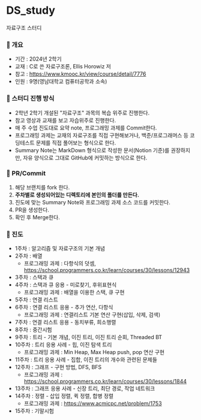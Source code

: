 # DS_study
자료구조 스터디

### 📌 개요

- 기간 : 2024년 2학기
- 교재 : C로 쓴 자료구조론, Ellis Horowiz 저
- 참고 : https://www.kmooc.kr/view/course/detail/7776
- 인원 : 9명(영남대학교 컴퓨터공학과 소속)


### 📌 스터디 진행 방식

- 2학년 2학기 개설된 "자료구조" 과목의 복습 위주로 진행한다.
- 참고 영상과 교재를 보고 자습위주로 진행한다.
- 매 주 수업 진도대로 요약 note, 프로그래밍 과제를 Commit한다.
- 프로그래밍 과제는 교재의 자료구조를 직접 구현해보거나, 백준/프로그래머스 등 코딩테스트 문제를 직접 풀어보는 형식으로 한다.
- Summary Note는 MarkDown 형식으로 작성한 문서(Notion 기준)를 권장하지만, 자유 양식으로 그대로 GitHub에 커밋하는 방식으로 한다.

### 📌 PR/Commit
1. 해당 브랜치를 fork 한다.
2. **주차별로 생성되어있는 디렉토리에 본인의 폴더를 만든다.**
4. 진도에 맞는 Summary Note와 프로그래밍 과제 소스 코드를 커밋한다.
5. PR을 생성한다.
6. 확인 후 Merge한다.

### 📌 진도

- 1주차 : 알고리즘 및 자료구조의 기본 개념
- 2주차 : 배열
  - 프로그래밍 과제 : 다항식의 덧셈, https://school.programmers.co.kr/learn/courses/30/lessons/12943
- 3주차 : 스택과 큐
- 4주차 : 스택과 큐 응용 - 미로찾기, 후위표현식
  - 프로그래밍 과제 : 배열을 이용한 스택, 큐 구현
- 5주차 : 연결 리스트
- 6주차 : 연결 리스트 응용 - 추가 연산, 다항식 
  - 프로그래밍 과제 : 연결리스트 기본 연산 구현(삽입, 삭제, 검색)
- 7주차 : 연결 리스트 응용 - 동치부류, 희소행렬
- 8주차 : 중간시험
- 9주차 : 트리 - 기본 개념, 이진 트리, 이진 트리 순회, Threaded BT
- 10주차 : 트리 응용 사례 - 힙, 이진 탐색 트리
  - 프로그래밍 과제 : Min Heap, Max Heap push, pop 연산 구현
- 11주차 : 트리 응용 사례 - 집합, 이진 트리의 개수와 관련된 문제들
- 12주차 : 그래프 - 구현 방법, DFS, BFS
  - 프로그래밍 과제 : https://school.programmers.co.kr/learn/courses/30/lessons/1844
- 13주차 : 그래프 응용 사례 - 신장 트리, 최단 경로, 작업 네트워크
- 14주차 : 정렬 - 삽입 정렬, 퀵 정렬, 합병 정렬
  - 프로그래밍 과제 : https://www.acmicpc.net/problem/1753
- 15주차 : 기말시험


